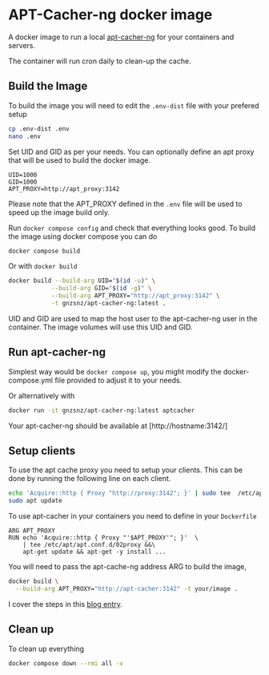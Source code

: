 # APT-Cacher-ng docker image

A docker image to run a local [apt-cacher-ng](https://www.unix-ag.uni-kl.de/~bloch/acng/) for your containers and servers.

The container will run cron daily to clean-up the cache.

## Build the Image <a name="build-image"></a>

To build the image you will need to edit the `.env-dist` file with your prefered setup

```bash
cp .env-dist .env
nano .env
```
Set UID and GID as per your needs. You can optionally define an apt proxy that will be used to build the docker image.
```
UID=1000
GID=1000
APT_PROXY=http://apt_proxy:3142
```
Please note that the APT_PROXY defined in the `.env` file will be used to speed up the image build only.

Run `docker compose config` and check that everything looks good. To build the image using docker compose you can do

```bash
docker compose build
```

Or with `docker build`

```bash
docker build --build-arg UID="$(id -u)" \
            --build-arg GID="$(id -g)" \
            --build-arg APT_PROXY="http://apt_proxy:3142" \
            -t gnzsnz/apt-cacher-ng:latest .
```

UID and GID are used to map the host user to the apt-cacher-ng user in the container. The image volumes will  use this UID and GID.

## Run apt-cacher-ng <a name="run-apt-cacher-ng"></a>

Simplest way would be `docker compose up`, you might modify the docker-compose.yml file provided to adjust it to your needs.

Or alternatively with

```bash
docker run -it gnzsnz/apt-cacher-ng:latest aptcacher
```

Your apt-cacher-ng should be available at [http://hostname:3142/]

## Setup clients <a name="setup-clients"></a>

To use the apt cache proxy you need to setup your clients. This can be done by running the following line on each client.

```bash
echo 'Acquire::http { Proxy "http://proxy:3142"; }' | sudo tee  /etc/apt/apt.conf.d/02proxy
sudo apt update
```

To use apt-cacher in your containers you need to define in your `Dockerfile`

```docker
ARG APT_PROXY
RUN echo 'Acquire::http { Proxy "'$APT_PROXY'"; }'  \
    | tee /etc/apt/apt.conf.d/02proxy &&\
    apt-get update && apt-get -y install ...
```

You will need to pass the apt-cache-ng address ARG to build the image,

```bash
docker build \
  --build-arg APT_PROXY="http://apt-cacher:3142" -t your/image .
```

I cover the steps in this [blog entry](https://gonzalosaenz.com/Docker%20Finger%20Food.html#use-an-apt-proxy-from-a-container).

## Clean up <a name="clean-up"></a>

To clean up everything

```bash
docker compose down --rmi all -v
```
